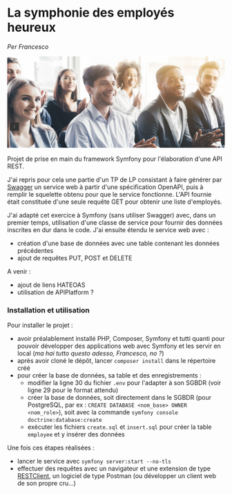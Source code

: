# La symphonie des employés heureux

_Per Francesco_  

<img src="happy_employees.png" width=750>

Projet de prise en main du framework Symfony pour l'élaboration d'une API REST.

J'ai repris pour cela une partie d'un TP de LP consistant à faire générer par [Swagger](https://swagger.io/) un service web à partir d'une spécification OpenAPI, puis à remplir le squelette obtenu pour que le service fonctionne. L'API fournie était constituée d'une seule requête GET pour obtenir une liste d'employés.

J'ai adapté cet exercice à Symfony (sans utiliser Swagger) avec, dans un premier temps, utilisation d'une classe de service pour fournir des données inscrites en dur dans le code. J'ai ensuite étendu le service web avec :
- création d'une base de données avec une table contenant les données précédentes
- ajout de requêtes PUT, POST et DELETE

A venir :
- ajout de liens HATEOAS
- utilisation de APIPlatform ?


### Installation et utilisation

Pour installer le projet :
- avoir préalablement installé PHP, Composer, Symfony et tutti quanti pour pouvoir développer des applications web avec Symfony et les servir en local (_ma hai tutto questo adesso, Francesco, no ?_)
- après avoir cloné le dépôt, lancer `composer install` dans le répertoire créé
- pour créer la base de données, sa table et des enregistrements :
  - modifier la ligne 30 du fichier `.env` pour l'adapter à son SGBDR (voir ligne 29 pour le format attendu)
  - créer la base de données, soit directement dans le SGBDR (pour PostgreSQL, par ex : `CREATE DATABASE <nom_base> OWNER <nom_role>`), soit avec la commande `symfony console doctrine:database:create`
  - exécuter les fichiers `create.sql` et `insert.sql` pour créer la table `employee` et y insérer des données

Une fois ces étapes réalisées :
- lancer le service avec `symfony server:start --no-tls`
- effectuer des requêtes avec un navigateur et une extension de type [RESTClient](http://restclient.net/), un logiciel de type Postman (ou développer un client web de son propre cru...)
